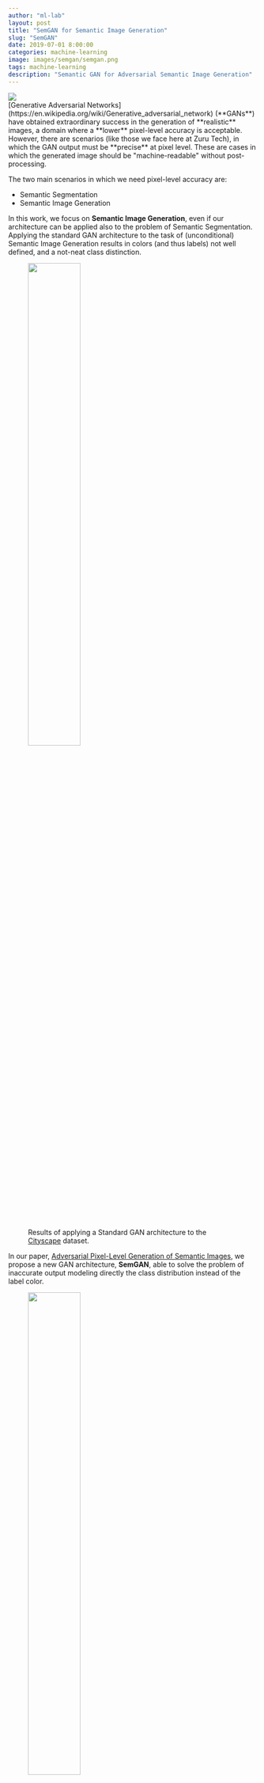 ```yaml
---
author: "ml-lab"
layout: post
title: "SemGAN for Semantic Image Generation"
slug: "SemGAN"
date: 2019-07-01 8:00:00
categories: machine-learning
image: images/semgan/semgan.png
tags: machine-learning
description: "Semantic GAN for Adversarial Semantic Image Generation"
---
```


<div class="blog-image-container">
<a href="/images/semgan/semgan.png"><img class="blog-image" src="/images/semgan/semgan.png"> </a>
</div>
[Generative Adversarial Networks](https://en.wikipedia.org/wiki/Generative_adversarial_network) (**GANs**) have obtained extraordinary success in the generation of **realistic** images, a domain where a **lower** pixel-level accuracy is acceptable.
However, there are scenarios (like those we face here at Zuru Tech), in which the GAN output must be **precise** at pixel level. These are cases in which the generated image should be "machine-readable" without post-processing.

The two main scenarios in which we need pixel-level accuracy are:

- Semantic Segmentation
- Semantic Image Generation

In this work, we focus on **Semantic Image Generation**, even if our architecture can be applied also to the problem of Semantic Segmentation.
Applying the standard GAN architecture to the task of (unconditional) Semantic Image Generation results in colors (and thus labels) not well defined, and a not-neat class distinction.

<div class="blog-image-container">
<figure>
<a href="/images/semgan/gan_cityscape.png"><img class="blog-image" style="width: 50%" src="/images/semgan/gan_cityscape.png"> </a>
<figcaption> Results of applying a Standard GAN architecture to the <a href="https://www.cityscapes-dataset.com/">Cityscape</a> dataset.</figcaption>
</figure>
</div>

In our paper, [Adversarial Pixel-Level Generation of Semantic Images](https://arxiv.org/abs/1906.12195), we propose a new GAN architecture, **SemGAN**, able to solve the problem of inaccurate output modeling directly the class distribution instead of the label color.

<div class="blog-image-container">
<figure>
<a href="/images/semgan/semgan_cityscape.png"><img class="blog-image" style="width: 50%" src="/images/semgan/semgan_cityscape.png"> </a>
<figcaption> <b>SemGAN</b> results. </figcaption>
</figure>
</div>

We compared our architecture with the standard GAN architecture on three datasets. Moreover, we propose an interesting application in which we let our network "dream" realistic street scenes, feeding a [Pix2Pix](https://phillipi.github.io/pix2pix/) model with the output of our generator.

<hr>

For more details, please see our [paper](https://arxiv.org/pdf/1906.12195.pdf).

This work was done by our ML&CV Team: Emanuele Ghelfi, Paolo Galeone, Federico Di Mattia, and Michele De Simoni.
